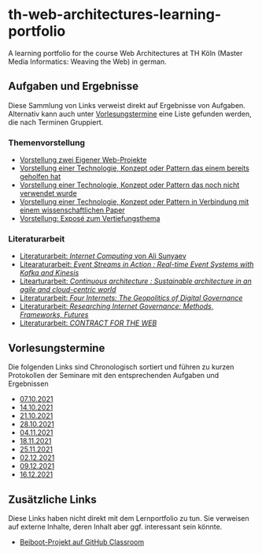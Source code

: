 # th-web-architectures-learning-portfolio
A learning portfolio for the course Web Architectures at TH Köln (Master Media Informatics: Weaving the Web) in german.

## Aufgaben und Ergebnisse
Diese Sammlung von Links verweist direkt auf Ergebnisse von Aufgaben. Alternativ kann auch unter [Vorlesungstermine](#vorlesungstermine) eine Liste gefunden werden, die nach Terminen Gruppiert.

### Themenvorstellung
- [Vorstellung zwei Eigener Web-Projekte]()
- [Vorstellung einer Technologie, Konzept oder Pattern das einem bereits geholfen hat]()
- [Vorstellung einer Technologie, Konzept oder Pattern das noch nicht verwendet wurde]()
- [Vorstellung einer Technologie, Konzept oder Pattern in Verbindung mit einem wissenschaftlichen Paper]()
- [Vorstellung: Exposé zum Vertiefungsthema]()

### Literaturarbeit
- [Literaturarbeit: *Internet Computing* von Ali Sunyaev]()
- [Litearaturarbeit: *Event Streams in Action : Real-time Event Systems with Kafka and Kinesis*]()
- [Litearturarbeit: *Continuous architecture : Sustainable architecture in an agile and cloud-centric world*]()
- [Literaturarbeit: *Four Internets: The Geopolitics of Digital Governance*]()
- [Literaturarbeit: *Researching Internet Governance: Methods, Frameworks, Futures*]()
- [Literaturarbeit: *CONTRACT FOR THE WEB*]()

## Vorlesungstermine
Die folgenden Links sind Chronologisch sortiert und führen zu kurzen Protokollen der Seminare mit den entsprechenden Aufgaben und Ergebnissen

- [07.10.2021](2021-10-07.md)
- [14.10.2021](2021-10-14.md)
- [21.10.2021](2021-10-21.md)
- [28.10.2021](2021-10-28.md)
- [04.11.2021](2021-11-04.md)
- [18.11.2021](2021-11-18.md)
- [25.11.2021](2021-11-25.md)
- [02.12.2021](2021-12-02.md)
- [09.12.2021](2021-12-09.md)
- [16.12.2021](2021-12-16.md)


## Zusätzliche Links
Diese Links haben nicht direkt mit dem Lernportfolio zu tun. Sie verweisen auf externe Inhalte, deren Inhalt aber ggf. interessant sein könnte.
- [Beiboot-Projekt auf GitHub Classroom](https://github.com/TH-Koeln-MMI/beiboot-gruppe-1)